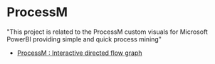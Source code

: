 # ProcessM
"This project is related to the ProcessM custom visuals for Microsoft PowerBI providing simple and quick process mining"
 * [ProcessM : Interactive directed flow graph](https://github.com/hnreza/ProcessM/wiki#processm--interactive-directed-flow-graph)
